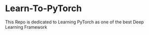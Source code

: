 # Learn-To-PyTorch
This Repo is dedicated to Learning PyTorch as one of the best Deep Learning Framework

<!--
123456789101112345678
1234567
-->

